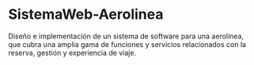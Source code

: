 # SistemaWeb-Aerolinea
Diseño e implementación de un sistema de software para una aerolínea, que cubra una amplia gama de funciones y servicios relacionados con la reserva, gestión y experiencia de viaje.
